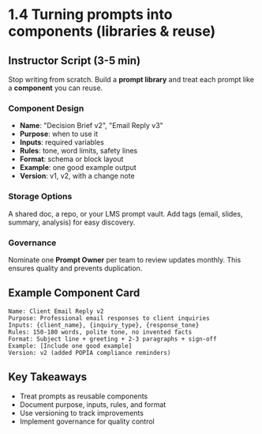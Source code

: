 # 1.4 Turning prompts into components (libraries & reuse)

## Instructor Script (3-5 min)

Stop writing from scratch. Build a **prompt library** and treat each prompt like a **component** you can reuse.

### Component Design

- **Name**: "Decision Brief v2", "Email Reply v3"
- **Purpose**: when to use it
- **Inputs**: required variables
- **Rules**: tone, word limits, safety lines
- **Format**: schema or block layout
- **Example**: one good example output
- **Version**: v1, v2, with a change note

### Storage Options

A shared doc, a repo, or your LMS prompt vault. Add tags (email, slides, summary, analysis) for easy discovery.

### Governance

Nominate one **Prompt Owner** per team to review updates monthly. This ensures quality and prevents duplication.

## Example Component Card

```
Name: Client Email Reply v2
Purpose: Professional email responses to client inquiries
Inputs: {client_name}, {inquiry_type}, {response_tone}
Rules: 150-180 words, polite tone, no invented facts
Format: Subject line + greeting + 2-3 paragraphs + sign-off
Example: [Include one good example]
Version: v2 (added POPIA compliance reminders)
```

## Key Takeaways

- Treat prompts as reusable components
- Document purpose, inputs, rules, and format
- Use versioning to track improvements
- Implement governance for quality control
